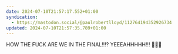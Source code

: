 ```yaml
---
date: 2024-07-10T21:57:17.552+01:00
syndication:
  - https://mastodon.social/@paulrobertlloyd/112764194352926734
updated: 2024-07-10T21:57:35.789+01:00
---
```


HOW THE FUCK ARE WE IN THE FINAL!!!? YEEEAHHHHH!!! 🦁🦁🦁
